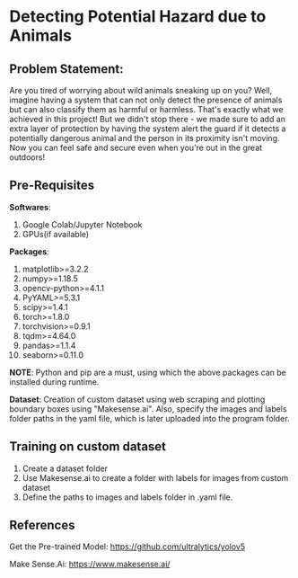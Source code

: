 # Detecting Potential Hazard due to Animals

## Problem Statement:
Are you tired of worrying about wild animals sneaking up on you? Well, imagine having a system that can not only detect the presence of animals but can also classify them as harmful or harmless. That's exactly what we achieved in this project! But we didn't stop there - we made sure to add an extra layer of protection by having the system alert the guard if it detects a potentially dangerous animal and the person in its proximity isn't moving. Now you can feel safe and secure even when you're out in the great outdoors!

## Pre-Requisites
**Softwares**:
1. Google Colab/Jupyter Notebook
2. GPUs(if available)

**Packages**:
1. matplotlib>=3.2.2
2. numpy>=1.18.5
3. opencv-python>=4.1.1
4. PyYAML>=5.3.1
5. scipy>=1.4.1
6. torch>=1.8.0  
7. torchvision>=0.9.1
8. tqdm>=4.64.0
9. pandas>=1.1.4
10. seaborn>=0.11.0
 
**NOTE**:
Python and pip are a must, using which the above packages can be installed during runtime.
 
**Dataset**:
Creation of custom dataset using web scraping and plotting boundary boxes using "Makesense.ai".
Also, specify the images and labels folder paths in the yaml file, which is later uploaded into the program folder.

## Training on custom dataset
1. Create a dataset folder
2. Use Makesense.ai to create a folder with labels for images from custom dataset
3. Define the paths to images and labels folder in .yaml file.
  
## References
Get the Pre-trained Model: https://github.com/ultralytics/yolov5

Make Sense.Ai: https://www.makesense.ai/
